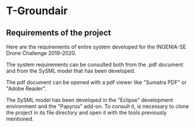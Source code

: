 # T-Groundair
## Requirements of the project
Here are the requirements of entire system developed for the INGENIA-SE Drone Challenge 2019-2020.

The system requirements can be consulted both from the .pdf document and from the SySML model that has been developed.

The pdf document can be opened with a pdf viewer like "Sumatra PDF" or "Adobe Reader".

The SySML model has been developed in the "Eclipse" development environment and the "Papyrus" add-on. To consult it, is necessary to clone the project in its file directory and open it with the tools previously mentioned.
